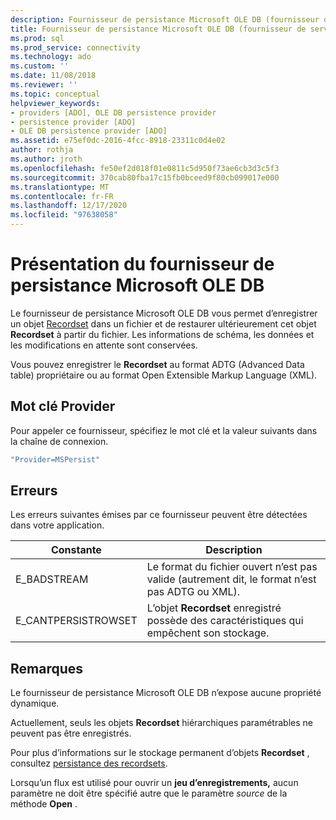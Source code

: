 ```yaml
---
description: Fournisseur de persistance Microsoft OLE DB (fournisseur de services ADO)
title: Fournisseur de persistance Microsoft OLE DB (fournisseur de services ADO) | Microsoft Docs
ms.prod: sql
ms.prod_service: connectivity
ms.technology: ado
ms.custom: ''
ms.date: 11/08/2018
ms.reviewer: ''
ms.topic: conceptual
helpviewer_keywords:
- providers [ADO], OLE DB persistence provider
- persistence provider [ADO]
- OLE DB persistence provider [ADO]
ms.assetid: e75ef0dc-2016-4fcc-8918-23311c0d4e02
author: rothja
ms.author: jroth
ms.openlocfilehash: fe50ef2d018f01e0811c5d950f73ae6cb3d3c5f3
ms.sourcegitcommit: 370cab80fba17c15fb0bceed9f80cb099017e000
ms.translationtype: MT
ms.contentlocale: fr-FR
ms.lasthandoff: 12/17/2020
ms.locfileid: "97638058"
---
```

# <a name="microsoft-ole-db-persistence-provider-overview"></a>Présentation du fournisseur de persistance Microsoft OLE DB
Le fournisseur de persistance Microsoft OLE DB vous permet d’enregistrer un objet [Recordset](../../reference/ado-api/recordset-object-ado.md) dans un fichier et de restaurer ultérieurement cet objet **Recordset** à partir du fichier. Les informations de schéma, les données et les modifications en attente sont conservées.

 Vous pouvez enregistrer le **Recordset** au format ADTG (Advanced Data table) propriétaire ou au format Open Extensible Markup Language (XML).

## <a name="provider-keyword"></a>Mot clé Provider
 Pour appeler ce fournisseur, spécifiez le mot clé et la valeur suivants dans la chaîne de connexion.

```vb
"Provider=MSPersist"
```

## <a name="errors"></a>Erreurs
 Les erreurs suivantes émises par ce fournisseur peuvent être détectées dans votre application.

|Constante|Description|
|--------------|-----------------|
|E_BADSTREAM|Le format du fichier ouvert n’est pas valide (autrement dit, le format n’est pas ADTG ou XML).|
|E_CANTPERSISTROWSET|L’objet **Recordset** enregistré possède des caractéristiques qui empêchent son stockage.|

## <a name="remarks"></a>Remarques
 Le fournisseur de persistance Microsoft OLE DB n’expose aucune propriété dynamique.

 Actuellement, seuls les objets **Recordset** hiérarchiques paramétrables ne peuvent pas être enregistrés.

 Pour plus d’informations sur le stockage permanent d’objets **Recordset** , consultez [persistance des recordsets](../data/more-about-recordset-persistence.md).

 Lorsqu’un flux est utilisé pour ouvrir un **jeu d’enregistrements,** aucun paramètre ne doit être spécifié autre que le paramètre *source* de la méthode **Open** .

